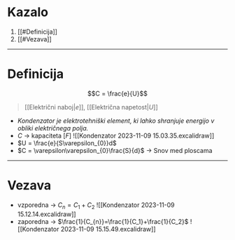 # Kazalo
1. [[#Definicija]]
2. [[#Vezava]]
---
# Definicija
$$C = \frac{e}{U}$$
>[[Električni naboj|$e$]], [[Električna napetost|$U$]]
- *Kondenzator je elektrotehniški element, ki lahko shranjuje energijo v obliki električnega polja.*
- $C$ -> kapaciteta \[$F$]
![[Kondenzator 2023-11-09 15.03.35.excalidraw]]
- $U = \frac{e}{S\varepsilon_{0}}d$
- $C = \varepsilon\varepsilon_{0}\frac{S}{d}$ -> Snov med ploscama
---
# Vezava
- vzporedna -> $C_{n}=C_{1}+C_{2}$
![[Kondenzator 2023-11-09 15.12.14.excalidraw]]
- zaporedna -> $\frac{1}{C_{n}}=\frac{1}{C_1}+\frac{1}{C_2}$
![[Kondenzator 2023-11-09 15.15.49.excalidraw]]